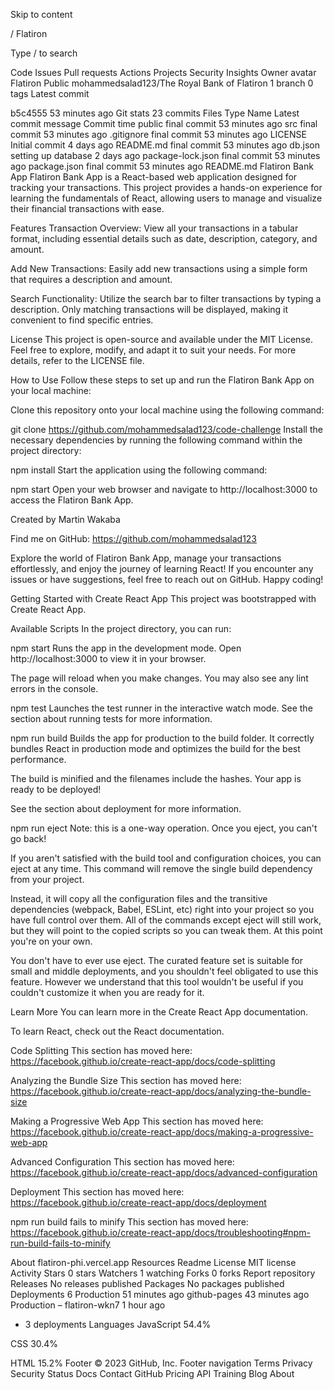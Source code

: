 Skip to content

/
Flatiron

Type / to search

Code
Issues
Pull requests
Actions
Projects
Security
Insights
Owner avatar
Flatiron
Public
mohammedsalad123/The Royal Bank of Flatiron
 1 branch
 0 tags
Latest commit

b5c4555
53 minutes ago
Git stats
 23 commits
Files
Type
Name
Latest commit message
Commit time
public
final commit
53 minutes ago
src
final commit
53 minutes ago
.gitignore
final commit
53 minutes ago
LICENSE
Initial commit
4 days ago
README.md
final commit
53 minutes ago
db.json
setting up database
2 days ago
package-lock.json
final commit
53 minutes ago
package.json
final commit
53 minutes ago
README.md
Flatiron Bank App
Flatiron Bank App is a React-based web application designed for tracking your transactions. This project provides a hands-on experience for learning the fundamentals of React, allowing users to manage and visualize their financial transactions with ease.

Features
Transaction Overview: View all your transactions in a tabular format, including essential details such as date, description, category, and amount.

Add New Transactions: Easily add new transactions using a simple form that requires a description and amount.

Search Functionality: Utilize the search bar to filter transactions by typing a description. Only matching transactions will be displayed, making it convenient to find specific entries.



License
This project is open-source and available under the MIT License. Feel free to explore, modify, and adapt it to suit your needs. For more details, refer to the LICENSE file.

How to Use
Follow these steps to set up and run the Flatiron Bank App on your local machine:

Clone this repository onto your local machine using the following command:

git clone https://github.com/mohammedsalad123/code-challenge
Install the necessary dependencies by running the following command within the project directory:

npm install
Start the application using the following command:

npm start
Open your web browser and navigate to http://localhost:3000 to access the Flatiron Bank App.

Created by
Martin Wakaba

Find me on GitHub: https://github.com/mohammedsalad123

Explore the world of Flatiron Bank App, manage your transactions effortlessly, and enjoy the journey of learning React! If you encounter any issues or have suggestions, feel free to reach out on GitHub. Happy coding!

Getting Started with Create React App
This project was bootstrapped with Create React App.

Available Scripts
In the project directory, you can run:

npm start
Runs the app in the development mode.
Open http://localhost:3000 to view it in your browser.

The page will reload when you make changes.
You may also see any lint errors in the console.

npm test
Launches the test runner in the interactive watch mode.
See the section about running tests for more information.

npm run build
Builds the app for production to the build folder.
It correctly bundles React in production mode and optimizes the build for the best performance.

The build is minified and the filenames include the hashes.
Your app is ready to be deployed!

See the section about deployment for more information.

npm run eject
Note: this is a one-way operation. Once you eject, you can't go back!

If you aren't satisfied with the build tool and configuration choices, you can eject at any time. This command will remove the single build dependency from your project.

Instead, it will copy all the configuration files and the transitive dependencies (webpack, Babel, ESLint, etc) right into your project so you have full control over them. All of the commands except eject will still work, but they will point to the copied scripts so you can tweak them. At this point you're on your own.

You don't have to ever use eject. The curated feature set is suitable for small and middle deployments, and you shouldn't feel obligated to use this feature. However we understand that this tool wouldn't be useful if you couldn't customize it when you are ready for it.

Learn More
You can learn more in the Create React App documentation.

To learn React, check out the React documentation.

Code Splitting
This section has moved here: https://facebook.github.io/create-react-app/docs/code-splitting

Analyzing the Bundle Size
This section has moved here: https://facebook.github.io/create-react-app/docs/analyzing-the-bundle-size

Making a Progressive Web App
This section has moved here: https://facebook.github.io/create-react-app/docs/making-a-progressive-web-app

Advanced Configuration
This section has moved here: https://facebook.github.io/create-react-app/docs/advanced-configuration

Deployment
This section has moved here: https://facebook.github.io/create-react-app/docs/deployment

npm run build fails to minify
This section has moved here: https://facebook.github.io/create-react-app/docs/troubleshooting#npm-run-build-fails-to-minify

About
flatiron-phi.vercel.app
Resources
 Readme
License
 MIT license
 Activity
Stars
 0 stars
Watchers
 1 watching
Forks
 0 forks
Report repository
Releases
No releases published
Packages
No packages published
Deployments
6
 Production 51 minutes ago
 github-pages 43 minutes ago
 Production – flatiron-wkn7 1 hour ago
+ 3 deployments
Languages
JavaScript
54.4%
 
CSS
30.4%
 
HTML
15.2%
Footer
© 2023 GitHub, Inc.
Footer navigation
Terms
Privacy
Security
Status
Docs
Contact GitHub
Pricing
API
Training
Blog
About
